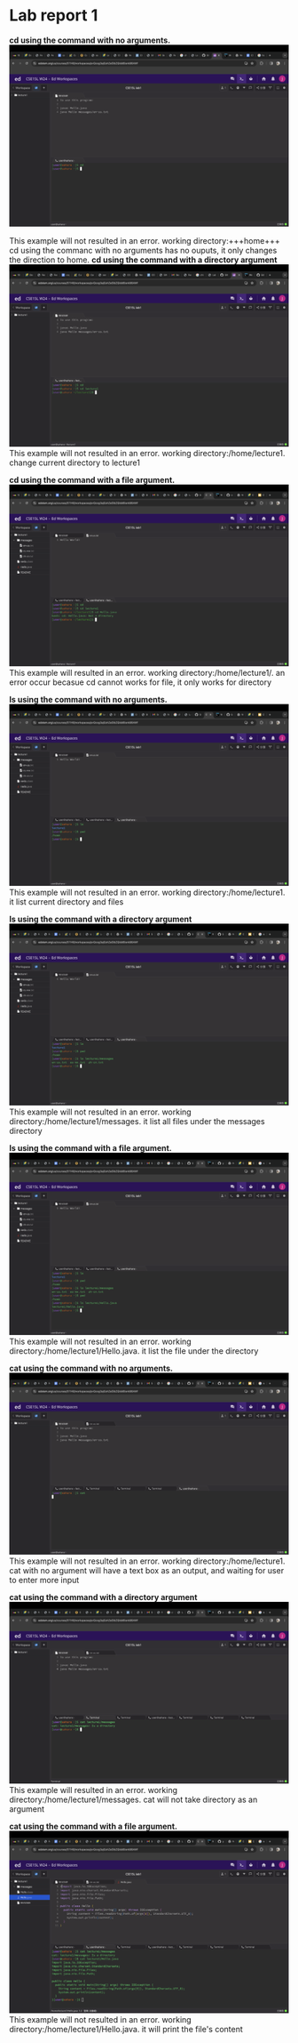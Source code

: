 # Lab report 1
**cd using the command with no arguments.**
![Image](1.jpg)

This example will not resulted in an error.
working directory:+++home+++
cd using the commanc with no arguments has no ouputs, it only changes the direction to home.
**cd using the command with a directory argument**
![Image](2.jpg)
This example will not resulted in an error.
working directory:/home/lecture1.
change current directory to lecture1

**cd using the command with a file argument.**
![Image](3.jpg)
This example will resulted in an error.
working directory:/home/lecture1/.
an error occur becasue cd cannot works for file, it only works for directory




**ls using the command with no arguments.**
![Image](4.jpg)
This example will not resulted in an error.
working directory:/home/lecture1.
it list current directory and files



**ls using the command with a directory argument**
![Image](5.jpg)
This example will not resulted in an error.
working directory:/home/lecture1/messages.
it list all files under the messages directory


**ls using the command with a file argument.**
![Image](6.jpg)
This example will not resulted in an error.
working directory:/home/lecture1/Hello.java.
it list the file under the directory 



**cat using the command with no arguments.**
![Image](88.jpg)
This example will not resulted in an error.
working directory:/home/lecture1.
cat with no argument will have a text box as an output, and waiting for user to enter more input



**cat using the command with a directory argument**
![Image](99.jpg)
This example will resulted in an error.
working directory:/home/lecture1/messages.
cat will not take directory as an argument


**cat using the command with a file argument.**
![Image](1010.jpg)
This example will not resulted in an error.
working directory:/home/lecture1/Hello.java.
it will print the file's content 




